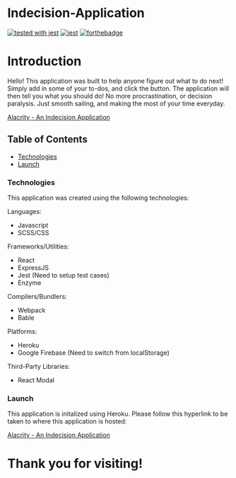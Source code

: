 # Indecision-Application

[![tested with jest](https://img.shields.io/badge/tested_with-jest-99424f.svg)](https://github.com/facebook/jest)
[![jest](https://jestjs.io/img/jest-badge.svg)](https://github.com/facebook/jest) [![forthebadge](https://forthebadge.com/images/badges/made-with-javascript.svg)](https://forthebadge.com)


# Introduction
Hello! This application was built to help anyone figure out what to do next! Simply add in some of your to-dos, and click the button. The application will then tell you what you should do! No more procrastination, or decision paralysis. Just smooth sailing, and making the most of your time everyday. 

<a href=https://alacrity-app.herokuapp.com> Alacrity - An Indecision Application </a>


## Table of Contents
  * <a href= https://github.com/Nicolasdha/Indecision-Application-React#Technologies>Technologies</a>
  * <a href= https://github.com/Nicolasdha/Indecision-Application-React#Launch>Launch</a>
  
  
### Technologies
This application was created using the following technologies:

Languages:
* Javascript
* SCSS/CSS

Frameworks/Utilities:
* React
* ExpressJS
* Jest (Need to setup test cases)
* Enzyme

Compilers/Bundlers:
* Webpack
* Bable

Platforms:
* Heroku
* Google Firebase (Need to switch from localStorage)

Third-Party Libraries:
* React Modal


### Launch

 This application is initalized using Heroku. Please follow this hyperlink to be taken to where this application is hosted:
 
 <a href=https://alacrity-app.herokuapp.com> Alacrity - An Indecision Application </a>




# Thank you for visiting!

<!-- ![Logo](https://i.ibb.co/nr2trL4/Screen-Shot-2020-09-08-at-4-20-44-PM.png) -->
